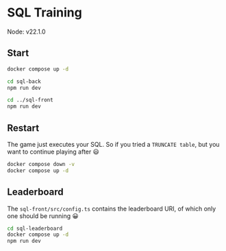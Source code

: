 SQL Training
============

Node: v22.1.0

## Start

```sh
docker compose up -d

cd sql-back
npm run dev

cd ../sql-front
npm run dev
```

## Restart

The game just executes your SQL. So if you tried a `TRUNCATE table`,
but you want to continue playing after 😃

```sh
docker compose down -v
docker compose up -d
```

## Leaderboard

The `sql-front/src/config.ts` contains the leaderboard URI,
of which only one should be running 😀

```sh
cd sql-leaderboard
docker compose up -d
npm run dev
```
